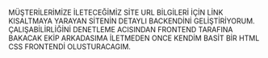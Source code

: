MÜŞTERİLERİMİZE İLETECEĞİMİZ SİTE URL BİLGİLERİ İÇİN LİNK KISALTMAYA YARAYAN SİTENİN DETAYLI BACKENDİNİ GELİŞTİRİYORUM.
ÇALIŞABİLİRLİĞİNİ DENETLEME ACISINDAN FRONTEND TARAFINA BAKACAK EKİP ARKADASIMA İLETMEDEN ONCE KENDİM BASİT BİR HTML CSS FRONTENDİ OLUSTURACAGIM.